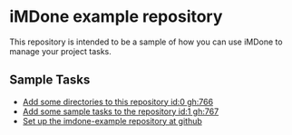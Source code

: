 iMDone example repository
====
This repository is intended to be a sample of how you can use iMDone to manage your project tasks.

Sample Tasks
----
- [Add some directories to this repository id:0 gh:766](#TODO:)
- [Add some sample tasks to the repository id:1 gh:767](#TODO:)
- [Set up the imdone-example repository at github](#DONE:0)
